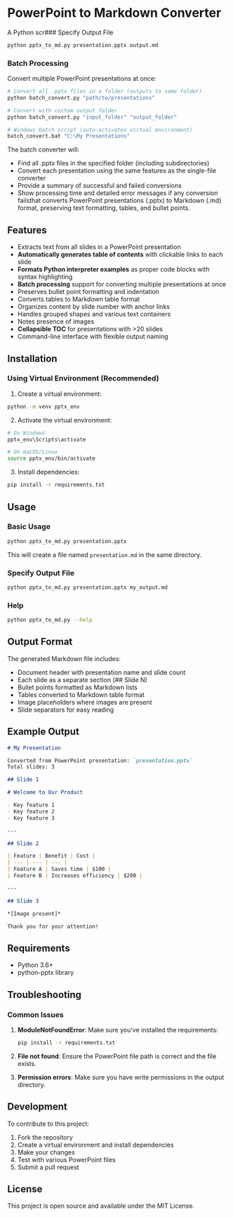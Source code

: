 # PowerPoint to Markdown Converter

A Python scr### Specify Output File
```bash
python pptx_to_md.py presentation.pptx output.md
```

### Batch Processing
Convert multiple PowerPoint presentations at once:

```bash
# Convert all .pptx files in a folder (outputs to same folder)
python batch_convert.py "path/to/presentations"

# Convert with custom output folder
python batch_convert.py "input_folder" "output_folder"

# Windows batch script (auto-activates virtual environment)
batch_convert.bat "C:\My Presentations"
```

The batch converter will:
- Find all .pptx files in the specified folder (including subdirectories)
- Convert each presentation using the same features as the single-file converter
- Provide a summary of successful and failed conversions
- Show processing time and detailed error messages if any conversion failsthat converts PowerPoint presentations (.pptx) to Markdown (.md) format, preserving text formatting, tables, and bullet points.

## Features

- Extracts text from all slides in a PowerPoint presentation
- **Automatically generates table of contents** with clickable links to each slide
- **Formats Python interpreter examples** as proper code blocks with syntax highlighting
- **Batch processing** support for converting multiple presentations at once
- Preserves bullet point formatting and indentation
- Converts tables to Markdown table format
- Organizes content by slide number with anchor links
- Handles grouped shapes and various text containers
- Notes presence of images
- **Collapsible TOC** for presentations with >20 slides
- Command-line interface with flexible output naming

## Installation

### Using Virtual Environment (Recommended)

1. Create a virtual environment:
```bash
python -m venv pptx_env
```

2. Activate the virtual environment:
```bash
# On Windows
pptx_env\Scripts\activate

# On macOS/Linux
source pptx_env/bin/activate
```

3. Install dependencies:
```bash
pip install -r requirements.txt
```

## Usage

### Basic Usage
```bash
python pptx_to_md.py presentation.pptx
```

This will create a file named `presentation.md` in the same directory.

### Specify Output File
```bash
python pptx_to_md.py presentation.pptx my_output.md
```

### Help
```bash
python pptx_to_md.py --help
```

## Output Format

The generated Markdown file includes:
- Document header with presentation name and slide count
- Each slide as a separate section (## Slide N)
- Bullet points formatted as Markdown lists
- Tables converted to Markdown table format
- Image placeholders where images are present
- Slide separators for easy reading

## Example Output

```markdown
# My Presentation

Converted from PowerPoint presentation: `presentation.pptx`
Total slides: 3

## Slide 1

# Welcome to Our Product

- Key feature 1
- Key feature 2
- Key feature 3

---

## Slide 2

| Feature | Benefit | Cost |
| --- | --- | --- |
| Feature A | Saves time | $100 |
| Feature B | Increases efficiency | $200 |

---

## Slide 3

*[Image present]*

Thank you for your attention!
```

## Requirements

- Python 3.6+
- python-pptx library

## Troubleshooting

### Common Issues

1. **ModuleNotFoundError**: Make sure you've installed the requirements:
   ```bash
   pip install -r requirements.txt
   ```

2. **File not found**: Ensure the PowerPoint file path is correct and the file exists.

3. **Permission errors**: Make sure you have write permissions in the output directory.

## Development

To contribute to this project:

1. Fork the repository
2. Create a virtual environment and install dependencies
3. Make your changes
4. Test with various PowerPoint files
5. Submit a pull request

## License

This project is open source and available under the MIT License.
